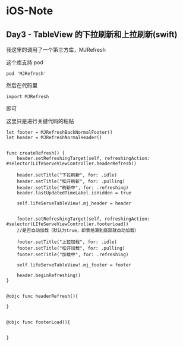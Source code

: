 # iOS-Note



## Day3 - TableView 的下拉刷新和上拉刷新(swift)

我这里的调用了一个第三方库，MJRefresh

这个库支持 pod 

	pod 'MJRefresh'
	
然后在代码里

	import MJRefresh

即可


这里只是进行关键代码的粘贴


	let footer = MJRefreshBackNormalFooter()
    let header = MJRefreshNormalHeader()

	
    func createRefresh() {
        header.setRefreshingTarget(self, refreshingAction: #selector(LIfeServeViewController.headerRefresh))
        
        header.setTitle("下拉刷新", for: .idle)
        header.setTitle("松开刷新", for: .pulling)
        header.setTitle("刷新中", for: .refreshing)
        header.lastUpdatedTimeLabel.isHidden = true
        
        self.lifeServeTableView!.mj_header = header
        
        
        footer.setRefreshingTarget(self, refreshingAction: #selector(LIfeServeViewController.footerLoad))
        //是否自动加载（默认为true，即表格滑到底部就自动加载）

        footer.setTitle("上拉加载", for: .idle)
        footer.setTitle("松开加载", for: .pulling)
        footer.setTitle("加载中", for: .refreshing)

        self.lifeServeTableView!.mj_footer = footer
        
        header.beginRefreshing()
    }
    
    
    @objc func headerRefresh(){
 
    }
    
    
    @objc func footerLoad(){
        
        
    }
    











